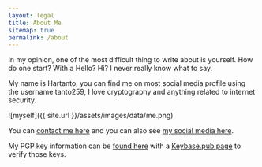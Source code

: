 ```yaml
---
layout: legal
title: About Me
sitemap: true
permalink: /about
---
```

In my opinion, one of the most difficult thing to write about is yourself. How do one start? With a Hello? Hi? I never really know what to say.

My name is Hartanto, you can find me on most social media profile using the username tanto259, I love cryptography and anything related to internet security.

![myself]({{ site.url }}/assets/images/data/me.png)

You can <a href="{{ site.url }}/contact" rel="noopener noreferrer">contact me here</a> and you can also see <a href="{{ site.url }}" rel="noopener noreferrer">my social media here</a>.

My PGP key information can be <a href="{{ site.url }}/pgp" rel="noopener noreferrer">found here</a> with a <a href="https://tanto259.keybase.pub" rel="noopener noreferrer">Keybase.pub page</a> to verify those keys.